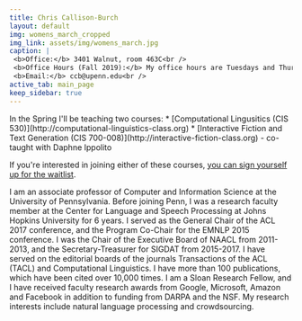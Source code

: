 ```yaml
---
title: Chris Callison-Burch
layout: default
img: womens_march_cropped
img_link: assets/img/womens_march.jpg
caption: |
 <b>Office:</b> 3401 Walnut, room 463C<br />
 <b>Office Hours (Fall 2019):</b> My office hours are Tuesdays and Thursdays from 3-4pm.<br />
 <b>Email:</b> ccb@upenn.edu<br />
active_tab: main_page 
keep_sidebar: true 
---
```




<div class="alert alert-info" markdown="1">
In the Spring I'll be teaching two courses:
* [Computational Lingusitics (CIS 530)](http://computational-linguistics-class.org)
* [Interactive Fiction and Text Generation (CIS 700-008)](http://interactive-fiction-class.org) - co-taught with Daphne Ippolito

If you're interested in joining either of these courses, [you can sign yourself up for the waitlist](https://forms.cis.upenn.edu/waitlist/index.php). 
</div>


I am an associate professor of Computer and Information Science at the University of Pennsylvania.  Before joining Penn, I was a research faculty member at the Center for Language and Speech Processing at Johns Hopkins University for 6 years. I served as the General Chair of the ACL 2017 conference, and the Program Co-Chair for the EMNLP 2015 conference. I was the Chair of the Executive Board of NAACL from 2011-2013, and the Secretary-Treasurer for SIGDAT from 2015-2017.  I have served on the editorial boards of the journals Transactions of the ACL (TACL) and Computational Linguistics.   I have more than 100 publications, which have been cited over 10,000 times.  I am a Sloan Research Fellow, and I have received faculty research awards from Google, Microsoft, Amazon and Facebook in addition to funding from DARPA and the NSF.  My research interests include natural language processing and crowdsourcing. 

